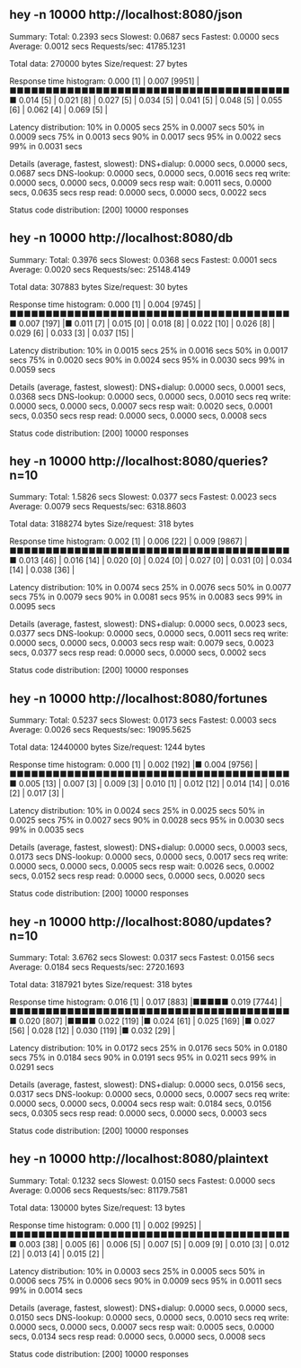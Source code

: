 ##  hey -n 10000 http://localhost:8080/json

Summary:
  Total:	0.2393 secs
  Slowest:	0.0687 secs
  Fastest:	0.0000 secs
  Average:	0.0012 secs
  Requests/sec:	41785.1231
  
  Total data:	270000 bytes
  Size/request:	27 bytes

Response time histogram:
  0.000 [1]	|
  0.007 [9951]	|■■■■■■■■■■■■■■■■■■■■■■■■■■■■■■■■■■■■■■■■
  0.014 [5]	|
  0.021 [8]	|
  0.027 [5]	|
  0.034 [5]	|
  0.041 [5]	|
  0.048 [5]	|
  0.055 [6]	|
  0.062 [4]	|
  0.069 [5]	|


Latency distribution:
  10% in 0.0005 secs
  25% in 0.0007 secs
  50% in 0.0009 secs
  75% in 0.0013 secs
  90% in 0.0017 secs
  95% in 0.0022 secs
  99% in 0.0031 secs

Details (average, fastest, slowest):
  DNS+dialup:	0.0000 secs, 0.0000 secs, 0.0687 secs
  DNS-lookup:	0.0000 secs, 0.0000 secs, 0.0016 secs
  req write:	0.0000 secs, 0.0000 secs, 0.0009 secs
  resp wait:	0.0011 secs, 0.0000 secs, 0.0635 secs
  resp read:	0.0000 secs, 0.0000 secs, 0.0022 secs

Status code distribution:
  [200]	10000 responses



##  hey -n 10000 http://localhost:8080/db

Summary:
  Total:	0.3976 secs
  Slowest:	0.0368 secs
  Fastest:	0.0001 secs
  Average:	0.0020 secs
  Requests/sec:	25148.4149
  
  Total data:	307883 bytes
  Size/request:	30 bytes

Response time histogram:
  0.000 [1]	|
  0.004 [9745]	|■■■■■■■■■■■■■■■■■■■■■■■■■■■■■■■■■■■■■■■■
  0.007 [197]	|■
  0.011 [7]	|
  0.015 [0]	|
  0.018 [8]	|
  0.022 [10]	|
  0.026 [8]	|
  0.029 [6]	|
  0.033 [3]	|
  0.037 [15]	|


Latency distribution:
  10% in 0.0015 secs
  25% in 0.0016 secs
  50% in 0.0017 secs
  75% in 0.0020 secs
  90% in 0.0024 secs
  95% in 0.0030 secs
  99% in 0.0059 secs

Details (average, fastest, slowest):
  DNS+dialup:	0.0000 secs, 0.0001 secs, 0.0368 secs
  DNS-lookup:	0.0000 secs, 0.0000 secs, 0.0010 secs
  req write:	0.0000 secs, 0.0000 secs, 0.0007 secs
  resp wait:	0.0020 secs, 0.0001 secs, 0.0350 secs
  resp read:	0.0000 secs, 0.0000 secs, 0.0008 secs

Status code distribution:
  [200]	10000 responses



##  hey -n 10000 http://localhost:8080/queries?n=10

Summary:
  Total:	1.5826 secs
  Slowest:	0.0377 secs
  Fastest:	0.0023 secs
  Average:	0.0079 secs
  Requests/sec:	6318.8603
  
  Total data:	3188274 bytes
  Size/request:	318 bytes

Response time histogram:
  0.002 [1]	|
  0.006 [22]	|
  0.009 [9867]	|■■■■■■■■■■■■■■■■■■■■■■■■■■■■■■■■■■■■■■■■
  0.013 [46]	|
  0.016 [14]	|
  0.020 [0]	|
  0.024 [0]	|
  0.027 [0]	|
  0.031 [0]	|
  0.034 [14]	|
  0.038 [36]	|


Latency distribution:
  10% in 0.0074 secs
  25% in 0.0076 secs
  50% in 0.0077 secs
  75% in 0.0079 secs
  90% in 0.0081 secs
  95% in 0.0083 secs
  99% in 0.0095 secs

Details (average, fastest, slowest):
  DNS+dialup:	0.0000 secs, 0.0023 secs, 0.0377 secs
  DNS-lookup:	0.0000 secs, 0.0000 secs, 0.0011 secs
  req write:	0.0000 secs, 0.0000 secs, 0.0003 secs
  resp wait:	0.0079 secs, 0.0023 secs, 0.0377 secs
  resp read:	0.0000 secs, 0.0000 secs, 0.0002 secs

Status code distribution:
  [200]	10000 responses



##  hey -n 10000 http://localhost:8080/fortunes

Summary:
  Total:	0.5237 secs
  Slowest:	0.0173 secs
  Fastest:	0.0003 secs
  Average:	0.0026 secs
  Requests/sec:	19095.5625
  
  Total data:	12440000 bytes
  Size/request:	1244 bytes

Response time histogram:
  0.000 [1]	|
  0.002 [192]	|■
  0.004 [9756]	|■■■■■■■■■■■■■■■■■■■■■■■■■■■■■■■■■■■■■■■■
  0.005 [13]	|
  0.007 [3]	|
  0.009 [3]	|
  0.010 [1]	|
  0.012 [12]	|
  0.014 [14]	|
  0.016 [2]	|
  0.017 [3]	|


Latency distribution:
  10% in 0.0024 secs
  25% in 0.0025 secs
  50% in 0.0025 secs
  75% in 0.0027 secs
  90% in 0.0028 secs
  95% in 0.0030 secs
  99% in 0.0035 secs

Details (average, fastest, slowest):
  DNS+dialup:	0.0000 secs, 0.0003 secs, 0.0173 secs
  DNS-lookup:	0.0000 secs, 0.0000 secs, 0.0017 secs
  req write:	0.0000 secs, 0.0000 secs, 0.0005 secs
  resp wait:	0.0026 secs, 0.0002 secs, 0.0152 secs
  resp read:	0.0000 secs, 0.0000 secs, 0.0020 secs

Status code distribution:
  [200]	10000 responses



##  hey -n 10000 http://localhost:8080/updates?n=10

Summary:
  Total:	3.6762 secs
  Slowest:	0.0317 secs
  Fastest:	0.0156 secs
  Average:	0.0184 secs
  Requests/sec:	2720.1693
  
  Total data:	3187921 bytes
  Size/request:	318 bytes

Response time histogram:
  0.016 [1]	|
  0.017 [883]	|■■■■■
  0.019 [7744]	|■■■■■■■■■■■■■■■■■■■■■■■■■■■■■■■■■■■■■■■■
  0.020 [807]	|■■■■
  0.022 [119]	|■
  0.024 [61]	|
  0.025 [169]	|■
  0.027 [56]	|
  0.028 [12]	|
  0.030 [119]	|■
  0.032 [29]	|


Latency distribution:
  10% in 0.0172 secs
  25% in 0.0176 secs
  50% in 0.0180 secs
  75% in 0.0184 secs
  90% in 0.0191 secs
  95% in 0.0211 secs
  99% in 0.0291 secs

Details (average, fastest, slowest):
  DNS+dialup:	0.0000 secs, 0.0156 secs, 0.0317 secs
  DNS-lookup:	0.0000 secs, 0.0000 secs, 0.0007 secs
  req write:	0.0000 secs, 0.0000 secs, 0.0004 secs
  resp wait:	0.0184 secs, 0.0156 secs, 0.0305 secs
  resp read:	0.0000 secs, 0.0000 secs, 0.0003 secs

Status code distribution:
  [200]	10000 responses



##  hey -n 10000 http://localhost:8080/plaintext

Summary:
  Total:	0.1232 secs
  Slowest:	0.0150 secs
  Fastest:	0.0000 secs
  Average:	0.0006 secs
  Requests/sec:	81179.7581
  
  Total data:	130000 bytes
  Size/request:	13 bytes

Response time histogram:
  0.000 [1]	|
  0.002 [9925]	|■■■■■■■■■■■■■■■■■■■■■■■■■■■■■■■■■■■■■■■■
  0.003 [38]	|
  0.005 [6]	|
  0.006 [5]	|
  0.007 [5]	|
  0.009 [9]	|
  0.010 [3]	|
  0.012 [2]	|
  0.013 [4]	|
  0.015 [2]	|


Latency distribution:
  10% in 0.0003 secs
  25% in 0.0005 secs
  50% in 0.0006 secs
  75% in 0.0006 secs
  90% in 0.0009 secs
  95% in 0.0011 secs
  99% in 0.0014 secs

Details (average, fastest, slowest):
  DNS+dialup:	0.0000 secs, 0.0000 secs, 0.0150 secs
  DNS-lookup:	0.0000 secs, 0.0000 secs, 0.0010 secs
  req write:	0.0000 secs, 0.0000 secs, 0.0007 secs
  resp wait:	0.0005 secs, 0.0000 secs, 0.0134 secs
  resp read:	0.0000 secs, 0.0000 secs, 0.0008 secs

Status code distribution:
  [200]	10000 responses



